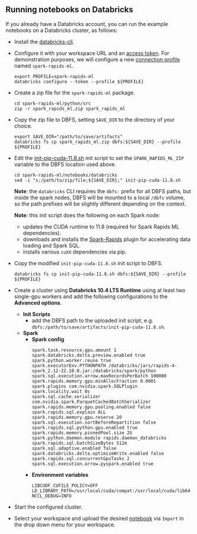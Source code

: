 ## Running notebooks on Databricks

If you already have a Databricks account, you can run the example notebooks on a Databricks cluster, as follows:
- Install the [databricks-cli](https://docs.databricks.com/dev-tools/cli/index.html).
- Configure it with your workspace URL and an [access token](https://docs.databricks.com/dev-tools/api/latest/authentication.html).  For demonstration purposes, we will configure a new [connection profile](https://docs.databricks.com/dev-tools/cli/index.html#connection-profiles) named `spark-rapids-ml`.
  ```
  export PROFILE=spark-rapids-ml
  databricks configure --token --profile ${PROFILE}
  ```
- Create a zip file for the `spark-rapids-ml` package.
  ```
  cd spark-rapids-ml/python/src
  zip -r spark_rapids_ml.zip spark_rapids_ml
  ```
- Copy the zip file to DBFS, setting `SAVE_DIR` to the directory of your choice.
  ```"
  export SAVE_DIR="/path/to/save/artifacts"
  databricks fs cp spark_rapids_ml.zip dbfs:${SAVE_DIR} --profile ${PROFILE}
  ```
- Edit the [init-pip-cuda-11.8.sh](init-pip-cuda-11.8.sh) init script to set the `SPARK_RAPIDS_ML_ZIP` variable to the DBFS location used above.
  ```
  cd spark-rapids-ml/notebooks/databricks
  sed -i "s;/path/to/zip/file;${SAVE_DIR};" init-pip-cuda-11.8.sh
  ```
  **Note**: the `databricks` CLI requires the `dbfs:` prefix for all DBFS paths, but inside the spark nodes, DBFS will be mounted to a local `/dbfs` volume, so the path prefixes will be slightly different depending on the context.

  **Note**: this init script does the following on each Spark node:
  - updates the CUDA runtime to 11.8 (required for Spark Rapids ML dependencies).
  - downloads and installs the [Spark-Rapids](https://github.com/NVIDIA/spark-rapids) plugin for accelerating data loading and Spark SQL.
  - installs various `cuXX` dependencies via pip.
- Copy the modified `init-pip-cuda-11.8.sh` init script to DBFS.
  ```
  databricks fs cp init-pip-cuda-11.8.sh dbfs:${SAVE_DIR} --profile ${PROFILE}
  ```
- Create a cluster using **Databricks 10.4 LTS Runtime** using at least two single-gpu workers and add the following configurations to the **Advanced options**.
  - **Init Scripts**
    - add the DBFS path to the uploaded init script, e.g. `dbfs:/path/to/save/artifacts/init-pip-cuda-11.8.sh`.
  - **Spark**
    - **Spark config**
      ```
      spark.task.resource.gpu.amount 1
      spark.databricks.delta.preview.enabled true
      spark.python.worker.reuse true
      spark.executorEnv.PYTHONPATH /databricks/jars/rapids-4-spark_2.12-22.10.0.jar:/databricks/spark/python
      spark.sql.execution.arrow.maxRecordsPerBatch 100000
      spark.rapids.memory.gpu.minAllocFraction 0.0001
      spark.plugins com.nvidia.spark.SQLPlugin
      spark.locality.wait 0s
      spark.sql.cache.serializer com.nvidia.spark.ParquetCachedBatchSerializer
      spark.rapids.memory.gpu.pooling.enabled false
      spark.rapids.sql.explain ALL
      spark.rapids.memory.gpu.reserve 20
      spark.sql.execution.sortBeforeRepartition false
      spark.rapids.sql.python.gpu.enabled true
      spark.rapids.memory.pinnedPool.size 2G
      spark.python.daemon.module rapids.daemon_databricks
      spark.rapids.sql.batchSizeBytes 512m
      spark.sql.adaptive.enabled false
      spark.databricks.delta.optimizeWrite.enabled false
      spark.rapids.sql.concurrentGpuTasks 2
      spark.sql.execution.arrow.pyspark.enabled true
      ```
    - **Environment variables**
      ```
      LIBCUDF_CUFILE_POLICY=OFF
      LD_LIBRARY_PATH=/usr/local/cuda/compat:/usr/local/cuda/lib64
      NCCL_DEBUG=INFO
      ```
- Start the configured cluster.
- Select your workspace and upload the desired [notebook](../) via `Import` in the drop down menu for your workspace.
